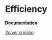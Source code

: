 # Efficiency

**[Documentation](Rodriguez_Lopez_Alejandro_P1_Algoritmica.pdf)**

*[Volver a inicio](../../../)*
